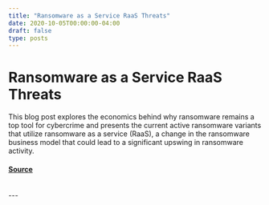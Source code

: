 ```yaml
---
title: "Ransomware as a Service RaaS Threats"
date: 2020-10-05T00:00:00-04:00
draft: false
type: posts
---
```

# Ransomware as a Service RaaS Threats





This blog post explores the economics behind why ransomware remains a top tool for cybercrime and presents the current active ransomware variants that utilize ransomware as a service (RaaS), a change in the ransomware business model that could lead to a significant upswing in ransomware activity.



#### [Source](https://insights.sei.cmu.edu/blog/ransomware-as-a-service-raas-threats/)

<br/>
---
